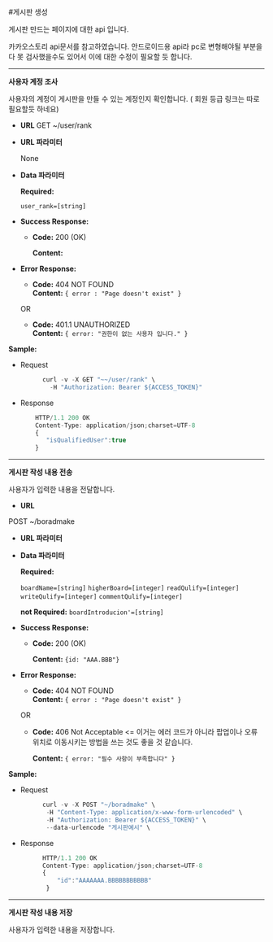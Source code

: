 #게시판 생성

  게시판 만드는 페이지에 대한 api 입니다.
  
  카카오스토리 api문서를 참고하였습니다. 안드로이드용 api라 pc로 변형해야될 부분을 다 못 검사했을수도 있어서 이에 대한 수정이 필요할 듯 합니다.
 
------------- 

 **사용자 계정 조사**
 
 사용자의 계정이 게시판을 만들 수 있는 계정인지 확인합니다. ( 회원 등급 링크는 따로 필요할듯 하네요)
 

* **URL**
  GET  ~/user/rank
    
*  **URL 파라미터**

    None

* **Data 파라미터**

   **Required:**
     
   `user_rank=[string]`

* **Success Response:**

  * **Code:** 200 (OK)
  
    **Content:**
 
* **Error Response:**

  * **Code:** 404 NOT FOUND <br />
    **Content:** `{ error : "Page doesn't exist" }`

  OR

  * **Code:** 401.1 UNAUTHORIZED <br />
    **Content:** `{ error: "권한이 없는 사용자 입니다." }`

**Sample:**

* Request
  ```javascript
        curl -v -X GET "~~/user/rank" \
          -H "Authorization: Bearer ${ACCESS_TOKEN}"
  ```
  
* Response
  ```javascript
      HTTP/1.1 200 OK
      Content-Type: application/json;charset=UTF-8
      {
         "isQualifiedUser":true
      }
  ```

----
 **게시판 작성 내용 전송**
 
 사용자가 입력한 내용을 전달합니다.
 
 * **URL**

  POST  ~/boradmake
    
*  **URL 파라미터**

* **Data 파라미터**

   **Required:**
   
   `boardName=[string]`
   `higherBoard=[integer]`
   `readQulify=[integer]`
   `writeQulify=[integer]`
   `commentQulify=[integer]`
   
   **not Required:**
   `boardIntroducion'=[string]`

* **Success Response:**

  * **Code:** 200 (OK)
  
    **Content:** `{id: "AAA.BBB"}`
 
* **Error Response:**

  * **Code:** 404 NOT FOUND <br />
    **Content:** `{ error : "Page doesn't exist" }`

  OR

 
  * **Code:** 406 Not Acceptable <= 이거는 에러 코드가 아니라 팝업이나 오류 위치로 이동시키는 방법을 쓰는 것도 좋을 것 같습니다.<br />
    
    **Content:** `{ error: "필수 사항이 부족합니다" }`

**Sample:**

* Request
  ```javascript
        curl -v -X POST "~/boradmake" \
         -H "Content-Type: application/x-www-form-urlencoded" \
         -H "Authorization: Bearer ${ACCESS_TOKEN}" \
         --data-urlencode "게시판예시" \
  ```
  
* Response
  ```javascript
        HTTP/1.1 200 OK
        Content-Type: application/json;charset=UTF-8
        {
            "id":"AAAAAAA.BBBBBBBBBBB"
         }
  ```

 ----
 **게시판 작성 내용 저장**
 
 사용자가 입력한 내용을 저장합니다.
